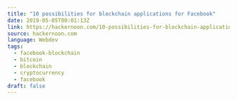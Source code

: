 ```yaml
---
title: "10 possibilities for blockchain applications for Facebook"
date: 2019-05-05T00:01:13Z
link: https://hackernoon.com/10-possibilities-for-blockchain-applications-for-facebook-a9ae7a41f3e5?source=rss----3a8144eabfe3---4
source: hackernoon.com
language: Webdev
tags:
  - facebook-blockchain
  - bitcoin
  - blockchain
  - cryptocurrency
  - facebook
draft: false
---
```

